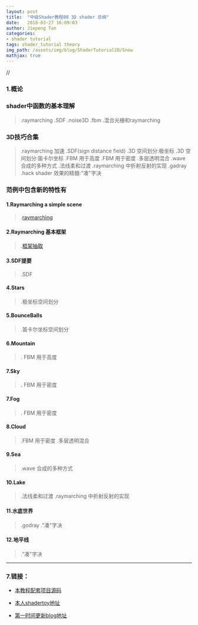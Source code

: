 ```yaml
---
layout: post
title:  "中级Shader教程08 3D shader 总纲"
date:   2018-03-27 16:09:03
author: Jiepeng Tan
categories: 
- shader tutorial
tags: shader_tutorial theory
img_path: /assets/img/blog/ShaderTutorial2D/Snow
mathjax: true
---
```

//




### **1.概论**
### **shader中函数的基本理解**
 > .raymarching
 > .SDF
 > .noise3D
 > .fbm
 > .混合光栅和raymarching
 

### **3D技巧合集**  
> .raymarching 加速
> .SDF(sign distance field)
> .3D 空间划分:极坐标
> .3D 空间划分:笛卡尔坐标
> .FBM 用于高度
> .FBM 用于密度
> .多层透明混合
> .wave 合成的多种方式
> .法线柔和过渡
> .raymarching 中折射反射的实现
> .gadray
> .hack shader 效果的精髓:"凑"字决


### **范例中包含新的特性有** 

#### 1.Raymarching a simple scene
> .[raymarching][4]

#### 2.Raymarching 基本框架
> .[框架抽取][4]

#### 3.SDF提要
> .SDF

#### 4.Stars
> .极坐标空间划分
> 
#### 5.BounceBalls
> .笛卡尔坐标空间划分

#### 6.Mountain
>. FBM 用于高度

#### 7.Sky
>. FBM 用于密度

#### 7.Fog
>. FBM 用于密度

#### 8.Cloud
> .FBM 用于密度
> .多层透明混合

#### 9.Sea
> .wave 合成的多种方式

#### 10.Lake
> .法线柔和过渡
> .raymarching 中折射反射的实现

#### 11.水底世界
> .godray
> ."凑"字决

#### 12.地平线
> ."凑"字决



----------

### **7.链接：**
- [本教程配套项目源码 ][1]
- [本人shadertoy地址 ][2]
- [第一时间更新blog地址][3]

  [1]: https://github.com/JiepengTan/FishManShaderTutorial
  [2]: https://www.shadertoy.com/user/FishMan
  [3]: https://jiepengtan.github.io/
  [4]: https://jiepengtan.github.io/2018/04/22/shader-tutorial09-1-raymarch-framework/

